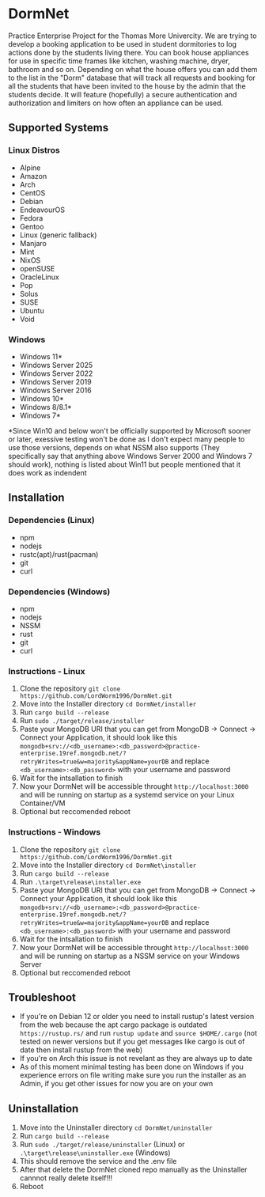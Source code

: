 # DormNet
Practice Enterprise Project for the Thomas More Univercity. We are trying to develop a booking application to be used in student dormitories to log actions done by the students living there. You can book house appliances for use in specific time frames like kitchen, washing machine, dryer, bathroom and so on. Depending on what the house offers you can add them to the list in the "Dorm" database that will track all requests and booking for all the students that have been invited to the house by the admin that the students decide. It will feature (hopefully) a secure authentication and authorization and limiters on how often an appliance can be used. 

## Supported Systems

### Linux Distros

- Alpine
- Amazon
- Arch
- CentOS
- Debian
- EndeavourOS
- Fedora
- Gentoo
- Linux (generic fallback)
- Manjaro
- Mint
- NixOS
- openSUSE
- OracleLinux
- Pop
- Solus
- SUSE
- Ubuntu
- Void

### Windows

- Windows 11*
- Windows Server 2025
- Windows Server 2022
- Windows Server 2019
- Windows Server 2016
- Windows 10*
- Windows 8/8.1*
- Windows 7*

*Since Win10 and below won't be officially supported by Microsoft sooner or later, exessive testing won't be done as I don't expect many people to use those versions, depends on what NSSM also supports (They specifically say that anything above Windows Server 2000 and Windows 7 should work), nothing is listed about Win11 but people mentioned that it does work as indendent

## Installation

### Dependencies (Linux)

- npm
- nodejs
- rustc(apt)/rust(pacman)
- git
- curl

### Dependencies (Windows)

- npm
- nodejs
- NSSM
- rust
- git
- curl

### Instructions - Linux

1. Clone the repository `git clone https://github.com/LordWorm1996/DormNet.git`
2. Move into the Installer directory `cd DormNet/installer`
3. Run `cargo build --release`
4. Run `sudo ./target/release/installer`
5. Paste your MongoDB URI that you can get from MongoDB -> Connect -> Connect your Application, it should look like this `mongodb+srv://<db_username>:<db_password>@practice-enterprise.19ref.mongodb.net/?retryWrites=true&w=majority&appName=yourDB` and replace `<db_username>:<db_password>` with your username and password
6. Wait for the intsallation to finish
7. Now your DormNet will be accessible throught `http://localhost:3000` and will be running on startup as a systemd service on your Linux Container/VM
8. Optional but reccomended reboot

### Instructions - Windows

1. Clone the repository `git clone https://github.com/LordWorm1996/DormNet.git`
2. Move into the Installer directory `cd DormNet\installer`
3. Run `cargo build --release`
4. Run `.\target\release\installer.exe`
5. Paste your MongoDB URI that you can get from MongoDB -> Connect -> Connect your Application, it should look like this `mongodb+srv://<db_username>:<db_password>@practice-enterprise.19ref.mongodb.net/?retryWrites=true&w=majority&appName=yourDB` and replace `<db_username>:<db_password>` with your username and password
6. Wait for the intsallation to finish
7. Now your DormNet will be accessible throught `http://localhost:3000` and will be running on startup as a NSSM service on your Windows Server
8. Optional but reccomended reboot

## Troubleshoot

- If you're on Debian 12 or older you need to install rustup's latest version from the web because the apt cargo package is outdated `https://rustup.rs/` and run `rustup update` and `source $HOME/.cargo` (not tested on newer versions but if you get messages like cargo is out of date then install rustup from the web)
- If you're on Arch this issue is not revelant as they are always up to date
- As of this moment minimal testing has been done on Windows if you experience errors on file writing make sure you run the installer as an Admin, if you get other issues for now you are on your own

## Uninstallation
1. Move into the Uninstaller directory `cd DormNet/uninstaller`
2. Run `cargo build --release`
3. Run `sudo ./target/release/uninstaller` (Linux) or `.\target\release\uninstaller.exe` (Windows)
4. This should remove the service and the .env file
5. After that delete the DormNet cloned repo manually as the Uninstaller cannnot really delete itself!!!
6. Reboot
